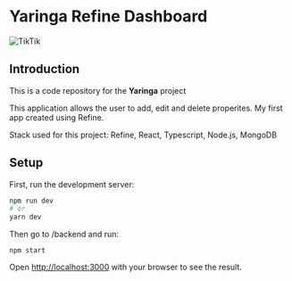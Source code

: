 # Yaringa Refine Dashboard

![TikTik](https://piotr.rzadkowolski.dev/assets/proj17.webp)

## Introduction
This is a code repository for the **Yaringa** project

This application allows the user to add, edit and delete properites. My first app created using Refine.

Stack used for this project: Refine, React, Typescript, Node.js, MongoDB

## Setup

First, run the development server:

```bash
npm run dev
# or
yarn dev
```

Then go to /backend and run:
```
npm start
```

Open [http://localhost:3000](http://localhost:3000) with your browser to see the result.
